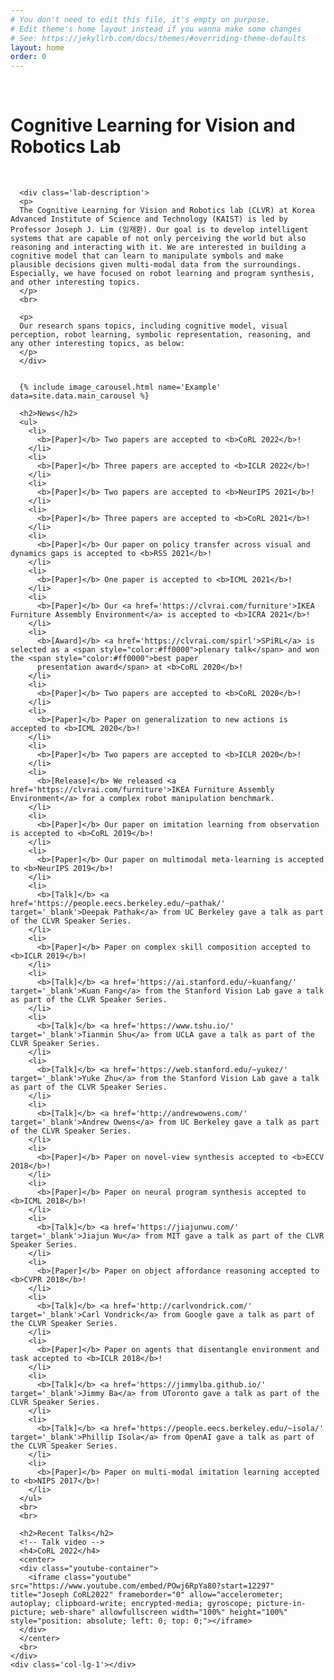 ```yaml
---
# You don't need to edit this file, it's empty on purpose.
# Edit theme's home layout instead if you wanna make some changes
# See: https://jekyllrb.com/docs/themes/#overriding-theme-defaults
layout: home
order: 0
---
```


<div class='container'>
  <div class='row'>
    <div class='col-lg-1'></div>
    <div class='col-lg-10'>
      <br>
      <h1><div class='lab-name-h1'>Cognitive Learning for Vision and Robotics Lab</div></h1>
      <br>


      <div class='lab-description'>
      <p>
      The Cognitive Learning for Vision and Robotics lab (CLVR) at Korea Advanced Institute of Science and Technology (KAIST) is led by Professor Joseph J. Lim (임재환). Our goal is to develop intelligent systems that are capable of not only perceiving the world but also reasoning and interacting with it. We are interested in building a cognitive model that can learn to manipulate symbols and make plausible decisions given multi-modal data from the surroundings. Especially, we have focused on robot learning and program synthesis, and other interesting topics.
      </p>
      <br>

      <p>
      Our research spans topics, including cognitive model, visual perception, robot learning, symbolic representation, reasoning, and any other interesting topics, as below:
      </p>
      </div>


      {% include image_carousel.html name='Example' data=site.data.main_carousel %}

      <h2>News</h2>
      <ul>
        <li>
          <b>[Paper]</b> Two papers are accepted to <b>CoRL 2022</b>!
        </li>
        <li>
          <b>[Paper]</b> Three papers are accepted to <b>ICLR 2022</b>!
        </li>
        <li>
          <b>[Paper]</b> Two papers are accepted to <b>NeurIPS 2021</b>!
        </li>
        <li>
          <b>[Paper]</b> Three papers are accepted to <b>CoRL 2021</b>!
        </li>
        <li>
          <b>[Paper]</b> Our paper on policy transfer across visual and dynamics gaps is accepted to <b>RSS 2021</b>!
        </li>
        <li>
          <b>[Paper]</b> One paper is accepted to <b>ICML 2021</b>!
        </li>
        <li>
          <b>[Paper]</b> Our <a href='https://clvrai.com/furniture'>IKEA Furniture Assembly Environment</a> is accepted to <b>ICRA 2021</b>!
        </li>
        <li>
          <b>[Award]</b> <a href='https://clvrai.com/spirl'>SPiRL</a> is selected as a <span style="color:#ff0000">plenary talk</span> and won the <span style="color:#ff0000">best paper
          presentation award</span> at <b>CoRL 2020</b>!
        </li>
        <li>
          <b>[Paper]</b> Two papers are accepted to <b>CoRL 2020</b>!
        </li>
        <li>
          <b>[Paper]</b> Paper on generalization to new actions is accepted to <b>ICML 2020</b>!
        </li>
        <li>
          <b>[Paper]</b> Two papers are accepted to <b>ICLR 2020</b>!
        </li>
        <li>
          <b>[Release]</b> We released <a href='https://clvrai.com/furniture'>IKEA Furniture Assembly Environment</a> for a complex robot manipulation benchmark.
        </li>
        <li>
          <b>[Paper]</b> Our paper on imitation learning from observation is accepted to <b>CoRL 2019</b>!
        </li>
        <li>
          <b>[Paper]</b> Our paper on multimodal meta-learning is accepted to <b>NeurIPS 2019</b>!
        </li>
        <li>
          <b>[Talk]</b> <a href='https://people.eecs.berkeley.edu/~pathak/' target='_blank'>Deepak Pathak</a> from UC Berkeley gave a talk as part of the CLVR Speaker Series.
        </li>
        <li>
          <b>[Paper]</b> Paper on complex skill composition accepted to <b>ICLR 2019</b>!
        </li>
        <li>
          <b>[Talk]</b> <a href='https://ai.stanford.edu/~kuanfang/' target='_blank'>Kuan Fang</a> from the Stanford Vision Lab gave a talk as part of the CLVR Speaker Series.
        </li>
        <li>
          <b>[Talk]</b> <a href='https://www.tshu.io/' target='_blank'>Tianmin Shu</a> from UCLA gave a talk as part of the CLVR Speaker Series.
        </li>
        <li>
          <b>[Talk]</b> <a href='https://web.stanford.edu/~yukez/' target='_blank'>Yuke Zhu</a> from the Stanford Vision Lab gave a talk as part of the CLVR Speaker Series.
        </li>
        <li>
          <b>[Talk]</b> <a href='http://andrewowens.com/' target='_blank'>Andrew Owens</a> from UC Berkeley gave a talk as part of the CLVR Speaker Series.
        </li>
        <li>
          <b>[Paper]</b> Paper on novel-view synthesis accepted to <b>ECCV 2018</b>!
        </li>
        <li>
          <b>[Paper]</b> Paper on neural program synthesis accepted to <b>ICML 2018</b>!
        </li>
        <li>
          <b>[Talk]</b> <a href='https://jiajunwu.com/' target='_blank'>Jiajun Wu</a> from MIT gave a talk as part of the CLVR Speaker Series.
        </li>
        <li>
          <b>[Paper]</b> Paper on object affordance reasoning accepted to <b>CVPR 2018</b>!
        </li>
        <li>
          <b>[Talk]</b> <a href='http://carlvondrick.com/' target='_blank'>Carl Vondrick</a> from Google gave a talk as part of the CLVR Speaker Series.
        </li>
        <li>
          <b>[Paper]</b> Paper on agents that disentangle environment and task accepted to <b>ICLR 2018</b>!
        </li>
        <li>
          <b>[Talk]</b> <a href='https://jimmylba.github.io/' target='_blank'>Jimmy Ba</a> from UToronto gave a talk as part of the CLVR Speaker Series.
        </li>
        <li>
          <b>[Talk]</b> <a href='https://people.eecs.berkeley.edu/~isola/' target='_blank'>Phillip Isola</a> from OpenAI gave a talk as part of the CLVR Speaker Series.
        </li>
        <li>
          <b>[Paper]</b> Paper on multi-modal imitation learning accepted to <b>NIPS 2017</b>!
        </li>
      </ul>
      <br>
      <br>

      <h2>Recent Talks</h2>
      <!-- Talk video -->
      <h4>CoRL 2022</h4>
      <center>
      <div class="youtube-container">
        <iframe class="youtube" src="https://www.youtube.com/embed/POwj6RpYa80?start=12297" title="Joseph CoRL2022" frameborder="0" allow="accelerometer; autoplay; clipboard-write; encrypted-media; gyroscope; picture-in-picture; web-share" allowfullscreen width="100%" height="100%" style="position: absolute; left: 0; top: 0;"></iframe>
      </div>
      </center>
      <br>
    </div>
    <div class='col-lg-1'></div>
  </div>
</div>
